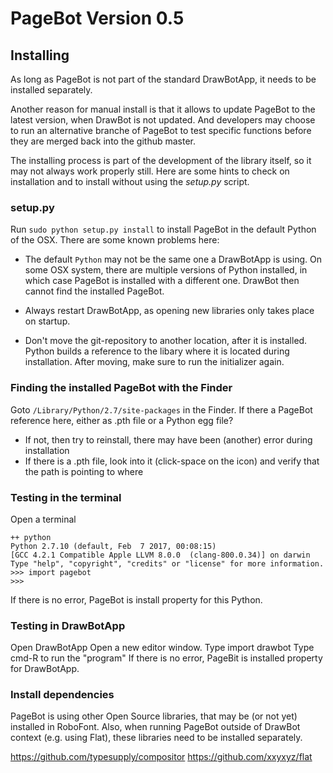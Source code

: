 # PageBot Version 0.5

## Installing

As long as PageBot is not part of the standard DrawBotApp, it needs to be installed separately. 

Another reason for manual install is that it allows to update PageBot to the latest version, when DrawBot is not updated. 
And developers may choose to run an alternative branche of PageBot to test specific functions before they are merged back into the github master.

The installing process is part of the development of the library itself, so it may not always work properly still.
Here are some hints to check on installation and to install without using the *setup.py* script.

### setup.py

Run `sudo python setup.py install` to install PageBot in the default Python of the OSX.
There are some known problems here:

* The default `Python` may not be the same one a DrawBotApp is using. On some OSX system, there are multiple versions of Python installed, in which case PageBot is installed with a different one. DrawBot then cannot find the installed PageBot.

* Always restart DrawBotApp, as opening new libraries only takes place on startup.

* Don't move the git-repository to another location, after it  is installed. Python builds a reference to the libary where it is located during installation. After moving, make sure to run the initializer again.

### Finding the installed PageBot with the Finder

Goto `/Library/Python/2.7/site-packages` in the Finder. If there a PageBot reference here, either as .pth file or a Python egg file?

* If not, then try to reinstall, there may have been (another) error during installation
* If there is a .pth file, look into it (click-space on the icon) and verify that the path is pointing to where 

### Testing in the terminal

Open a terminal

	++ python
	Python 2.7.10 (default, Feb  7 2017, 00:08:15) 
	[GCC 4.2.1 Compatible Apple LLVM 8.0.0 	(clang-800.0.34)] on darwin
	Type "help", "copyright", "credits" or "license" for more information.
	>>> import pagebot
	>>> 

If there is no error, PageBot is install property for this Python.

### Testing in DrawBotApp

Open DrawBotApp
Open a new editor window.
Type
	import drawbot
Type
	cmd-R to run the "program"
If there is no error, PageBit is installed property for DrawBotApp.

### Install dependencies

PageBot is using other Open Source libraries, that may be (or not yet) installed in RoboFont.
Also, when running PageBot outside of DrawBot context (e.g. using Flat), these libraries need to be installed separately.

https://github.com/typesupply/compositor
https://github.com/xxyxyz/flat


